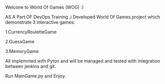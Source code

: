 Welcone to World Of Games (WOG) :)

AS A Part OF DevOps Training ,i Developed World Of Games project which demonstrate 3 interactive games:

1.CurrencyRouletteGame

2.GuessGame

3.MemoryGame

All implemnted with Pyton and will be managed and tested with integration between jenkins and git. 

Run MainGame.py and Enjoy.
